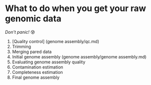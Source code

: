 # What to do when you get your raw genomic data 

*Don't panic!* :cold_sweat:

1. [Quality control] (genome assembly/qc.md)  
2. Trimming
3. Merging pared data
4. Initial genome assembly (genome assembly/genome assembly.md)
5. Evaluating genome assembly quality
6. Contamination estimation
7. Completeness estimation
8. Final genome assembly
